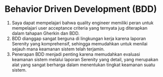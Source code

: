 # Behavior Driven Development (BDD)
1. Saya dapat mempelajari bahwa quality engineer memiliki peran untuk mempelajari user acceptance criteria yang ternyata jug diterapkan dalam tahapan Gherkin dan BDD. 
2. BDD dianggap sangat berguna di lingkungan kerja karena laporan Serenity yang komprehensif, sehingga memudahkan untuk menilai sejauh mana keamanan sistem telah terjamin.
3. Penerapan BDD menjadi penting karena memudahkan evaluasi keamanan sistem melalui laporan Serenity yang detail, yang merupakan alat yang sangat berharga dalam menentukan tingkat keamanan suatu sistem.